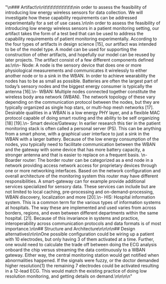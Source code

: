 "\n### Artifact\n\n\t\t\t\t\t\t\t\t\t\t\nin order to assess the feasibility of introducing low energy wireless sensors for data collection. We will investigate how these capability requirements can be addressed experimentally for a set of use cases.\n\nIn order to assess the feasibility of introducing low energy wireless sensors in a patient monitoring setting, our artifact takes the form of a test bed that can be used to address the capability requirements of patient monitoring experimentally. According to the four types of artifacts in design science [15], our artifact was intended to be of the model type. A model can be used for supporting the construction of other artifacts, and hopefully our model can be reused by later projects. The artifact consist of a few different components defined as:\n\n- Node: A node is the sensory device that does one or more physiological measurements and communicates it wirelessly to either another node or to a sink in the WBAN. In order to achieve wearability the nodes has to be as small as possible. Batteries are often the largest part of today’s sensory nodes and the biggest energy consumer is typically the antenna [16].\n- WBAN: Multiple nodes connected together constitute the wireless body area network (WBAN). The network topology of these vary depending on the communication protocol between the nodes, but they are typically organized as single hop stars, or multi-hop mesh networks [17]. Desirable qualities in a WBAN is a low energy PHY layer, and a flexible MAC protocol capable of doing smart routing and the ability to be self organizing [18] [19].\n- Smart device/Gateway: In earlier research this tier in the patient monitoring stack is often called a personal server (PS). This can be anything from a smart phone, with a graphical user interface to just a sink in the WBAN with a larger battery. Because of the low energy consumption of the nodes, you typically need  to facilitate communication between the WBAN and the gateway with some device that has more battery capacity, a stronger antenna and that is easier to replace on a frequent basis. \n- Boarder router: The border router can be categorized as a end node in a network providing access network access for proprietary devices through one or more networking interfaces. Based on the network configuration and overall architecture of the monitoring system this router may have different responsibilities. A smart-gateway can for example provide additional services specialized for sensory data. These services can include but are not limited to local caching, pre-processing and on-demand-processing, WBAN discovery, localization and more [20].\n- HIS: Hospital information system. This is a common term for the various types of information systems at hospitals. The way these are implemented and used varies from across borders, regions, and even between different departments within the same hospital. [21]. Because of this invariance in systems and practice, interoperability across communication protocols and data formats is of most importance.\n\n## Structure and Architecture\n\n\n\n## Design alternatives\n\n\nOne possible configuration could be wiring up a patient with 10 electrodes, but only having 3 of them activated at a time. Further, one would need to calculate the trade off between doing the ECG analysis onboard the chip versus streaming the data continuously to a WBAN gateway. Either way, the central monitoring station would get notified when abnormalities happened. If the signals were fuzzy, or the doctor demanded higher resolution{1} the remaining 7 electrodes could be activated resulting in a 12-lead ECG. This would match the existing practice of doing low resolution monitoring, and getting details on demand.\n\n\n\n"